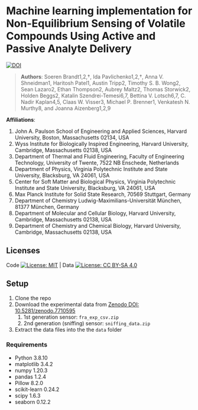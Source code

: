# Machine learning implementation for **Non-Equilibrium Sensing of Volatile Compounds Using Active and Passive Analyte Delivery**
[![DOI](https://zenodo.org/badge/DOI/10.5281/zenodo.7710595.svg)](10.5281/zenodo.7710595)

> **Authors**: Soeren Brandt1,2,†, Ida Pavlichenko1,2,†, Anna V. Shneidman1, Haritosh Patel1, Austin Tripp2, Timothy S. B. Wong2, Sean Lazaro2, Ethan Thompson2, Aubrey Maltz2, Thomas Storwick2,  Holden Beggs2, Katalin Szendrei-Temesi6,7, Bettina V. Lotsch6,7,  C. Nadir Kaplan4,5, Claas W. Visser3, Michael P. Brenner1,  Venkatesh N. Murthy8, and Joanna Aizenberg1,2,9

**Affiliations**:
1. John A. Paulson School of Engineering and Applied Sciences, Harvard University, Boston, Massachusetts 02134, USA
2. Wyss Institute for Biologically Inspired Engineering, Harvard University, Cambridge, Massachusetts 02138, USA
3. Department of Thermal and Fluid Engineering, Faculty of Engineering Technology, University of Twente, 7522 NB Enschede, Netherlands
4. Department of Physics, Virginia Polytechnic Institute and State University, Blacksburg, VA 24061, USA
5. Center for Soft Matter and Biological Physics, Virginia Polytechnic Institute and State University, Blacksburg, VA 24061, USA
6. Max Planck Institute for Solid State Research, 70569 Stuttgart, Germany
7. Department of Chemistry Ludwig-Maximilians-Universität München, 81377 München, Germany
8. Department of Molecular and Cellular Biology, Harvard University, Cambridge, Massachusetts 02138, USA
9. Department of Chemistry and Chemical Biology, Harvard University, Cambridge, Massachusetts 02138, USA


## Licenses

Code [![License: MIT](https://img.shields.io/badge/License-MIT-yellow.svg)](https://opensource.org/licenses/MIT)  | Data [![License: CC BY-SA 4.0](https://img.shields.io/badge/License-CC%20BY--SA%204.0-lightgrey.svg)](https://creativecommons.org/licenses/by-sa/4.0/)

## Setup

1. Clone the repo
1. Download the experimental data from [Zenodo DOI: 10.5281/zenodo.7710595](https://zenodo.org/deposit/7710595)
   1. 1st generation sensor: `fra_exp_csv.zip`
   1. 2nd generation (sniffing) sensor: `sniffing_data.zip`
1. Extract the data files into the the `data` folder

### Requirements

- Python                3.8.10
- matplotlib            3.4.2
- numpy                 1.20.3
- pandas                1.2.4
- Pillow                8.2.0
- scikit-learn          0.24.2
- scipy                 1.6.3
- seaborn               0.12.2



